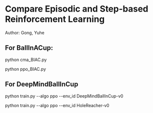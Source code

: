 # Compare Episodic and Step-based Reinforcement Learning

Author: Gong, Yuhe


## For BallInACup:

python cma_BIAC.py

python ppo_BIAC.py

## For DeepMindBallInCup

python train.py --algo ppo --env_id DeepMindBallInCup-v0

python train.py --algo ppo --env_id HoleReacher-v0

